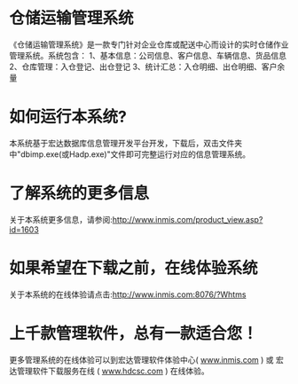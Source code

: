 # 仓储运输管理系统

《仓储运输管理系统》是一款专门针对企业仓库或配送中心而设计的实时仓储作业管理系统。系统包含： 1、基本信息：公司信息、客户信息、车辆信息、货品信息 2、仓库管理：入仓登记、出仓登记 3、统计汇总：入仓明细、出仓明细、客户余量 




# 如何运行本系统?

本系统基于宏达数据库信息管理开发平台开发，下载后，双击文件夹中"dbimp.exe(或Hadp.exe)"文件即可完整运行对应的信息管理系统。

# 了解系统的更多信息

关于本系统更多信息，请参阅:http://www.inmis.com/product_view.asp?id=1603

# 如果希望在下载之前，在线体验系统

关于本系统的在线体验请点击:http://www.inmis.com:8076/?Whtms

# 上千款管理软件，总有一款适合您！

更多管理系统的在线体验可以到宏达管理软件体验中心( www.inmis.com ) 或 宏达管理软件下载服务在线 ( www.hdcsc.com ) 在线体验。

